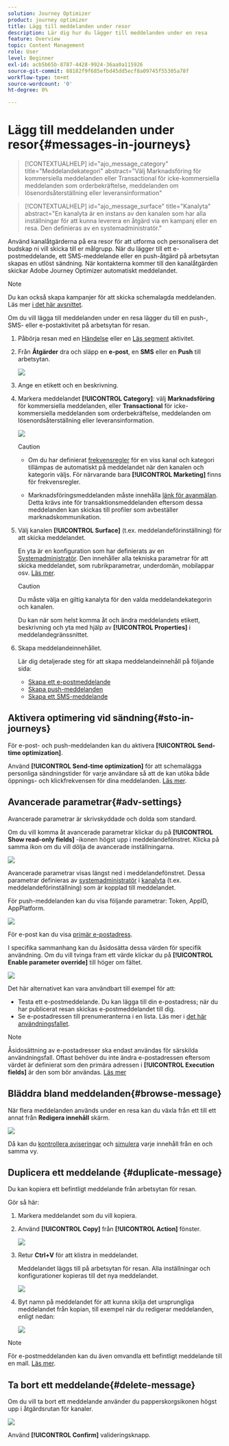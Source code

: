 ```yaml
---
solution: Journey Optimizer
product: journey optimizer
title: Lägg till meddelanden under resor
description: Lär dig hur du lägger till meddelanden under en resa
feature: Overview
topic: Content Management
role: User
level: Beginner
exl-id: acb5b65b-8787-4428-9924-36aa0a115926
source-git-commit: 88182f9f685efbd45dd5ecf8a09745f55305a78f
workflow-type: tm+mt
source-wordcount: '0'
ht-degree: 0%

---
```


# Lägg till meddelanden under resor{#messages-in-journeys}

>[!CONTEXTUALHELP]
>id="ajo_message_category"
>title="Meddelandekategori"
>abstract="Välj Marknadsföring för kommersiella meddelanden eller Transactional för icke-kommersiella meddelanden som orderbekräftelse, meddelanden om lösenordsåterställning eller leveransinformation"

>[!CONTEXTUALHELP]
>id="ajo_message_surface"
>title="Kanalyta"
>abstract="En kanalyta är en instans av den kanalen som har alla inställningar för att kunna leverera en åtgärd via en kampanj eller en resa. Den definieras av en systemadministratör."

Använd kanalåtgärderna på era resor för att utforma och personalisera det budskap ni vill skicka till er målgrupp. När du lägger till ett e-postmeddelande, ett SMS-meddelande eller en push-åtgärd på arbetsytan skapas en utlöst sändning. När kontakterna kommer till den kanalåtgärden skickar Adobe Journey Optimizer automatiskt meddelandet.


>[!NOTE]
>Du kan också skapa kampanjer för att skicka schemalagda meddelanden. Läs mer [i det här avsnittet](../campaigns/get-started-with-campaigns.md).


Om du vill lägga till meddelanden under en resa lägger du till en push-, SMS- eller e-postaktivitet på arbetsytan för resan.

1. Påbörja resan med en [Händelse](../building-journeys/general-events.md) eller en [Läs segment](../building-journeys/read-segment.md) aktivitet.

1. Från **Åtgärder** dra och släpp en **e-post**, en **SMS** eller en **Push** till arbetsytan.

   ![](assets/add-a-message.png)

1. Ange en etikett och en beskrivning.

1. Markera meddelandet **[!UICONTROL Category]**: välj **Marknadsföring** för kommersiella meddelanden, eller **Transactional** för icke-kommersiella meddelanden som orderbekräftelse, meddelanden om lösenordsåterställning eller leveransinformation.

   ![](assets/inline-message-category.png)

   >[!CAUTION]
   >
   >* Om du har definierat [frekvensregler](../configuration/frequency-rules.md) för en viss kanal och kategori tillämpas de automatiskt på meddelandet när den kanalen och kategorin väljs. För närvarande bara **[!UICONTROL Marketing]** finns för frekvensregler.
   >
   >* Marknadsföringsmeddelanden måste innehålla [länk för avanmälan](../privacy/opt-out.md#opt-out-management). Detta krävs inte för transaktionsmeddelanden eftersom dessa meddelanden kan skickas till profiler som avbeställer marknadskommunikation.


1. Välj kanalen **[!UICONTROL Surface]** (t.ex. meddelandeförinställning) för att skicka meddelandet.

   En yta är en konfiguration som har definierats av en [Systemadministratör](../start/path/administrator.md). Den innehåller alla tekniska parametrar för att skicka meddelandet, som rubrikparametrar, underdomän, mobilappar osv. [Läs mer](../configuration/channel-surfaces.md).

   >[!CAUTION]
   >
   >Du måste välja en giltig kanalyta för den valda meddelandekategorin och kanalen.

   Du kan när som helst komma åt och ändra meddelandets etikett, beskrivning och yta med hjälp av **[!UICONTROL Properties]** i meddelandegränssnittet.

1. Skapa meddelandeinnehållet.

   Lär dig detaljerade steg för att skapa meddelandeinnehåll på följande sida:

   * [Skapa ett e-postmeddelande](create-email.md)
   * [Skapa push-meddelanden](create-push.md)
   * [Skapa ett SMS-meddelande](create-sms.md)

## Aktivera optimering vid sändning{#sto-in-journeys}

För e-post- och push-meddelanden kan du aktivera **[!UICONTROL Send-time optimization]**.

Använd **[!UICONTROL Send-time optimization]** för att schemalägga personliga sändningstider för varje användare så att de kan utöka både öppnings- och klickfrekvensen för dina meddelanden. [Läs mer](../messages/send-time-optimization.md).

## Avancerade parametrar{#adv-settings}

Avancerade parametrar är skrivskyddade och dolda som standard.

Om du vill komma åt avancerade parametrar klickar du på **[!UICONTROL Show read-only fields]** -ikonen högst upp i meddelandefönstret. Klicka på samma ikon om du vill dölja de avancerade inställningarna.

![](assets/show-read-only.png)

Avancerade parametrar visas längst ned i meddelandefönstret. Dessa parametrar definieras av [systemadministratör](../start/path/administrator.md) i [kanalyta](../configuration/channel-surfaces.md) (t.ex. meddelandeförinställning) som är kopplad till meddelandet.

För push-meddelanden kan du visa följande parametrar: Token, AppID, AppPlatform.

![](assets/push-adv-parameters.png)

För e-post kan du visa [primär e-postadress](../configuration/primary-email-addresses.md).

I specifika sammanhang kan du åsidosätta dessa värden för specifik användning. Om du vill tvinga fram ett värde klickar du på **[!UICONTROL Enable parameter override]** till höger om fältet.

![](assets/email-adv-parameters.png)

Det här alternativet kan vara användbart till exempel för att:

* Testa ett e-postmeddelande. Du kan lägga till din e-postadress; när du har publicerat resan skickas e-postmeddelandet till dig.
* Se e-postadressen till prenumeranterna i en lista. Läs mer i [det här användningsfallet](../building-journeys/message-to-subscribers-uc.md).

>[!NOTE]
>
>Åsidosättning av e-postadresser ska endast användas för särskilda användningsfall. Oftast behöver du inte ändra e-postadressen eftersom värdet är definierat som den primära adressen i **[!UICONTROL Execution fields]** är den som bör användas. [Läs mer](../configuration/primary-email-addresses.md)

## Bläddra bland meddelanden{#browse-message}

När flera meddelanden används under en resa kan du växla från ett till ett annat från **Redigera innehåll** skärm.

![](assets/inline-messages-multi-content.png)

Då kan du [kontrollera aviseringar](alerts.md) och [simulera](../design/preview.md) varje innehåll från en och samma vy.

## Duplicera ett meddelande {#duplicate-message}

Du kan kopiera ett befintligt meddelande från arbetsytan för resan.

Gör så här:

1. Markera meddelandet som du vill kopiera.

1. Använd **[!UICONTROL Copy]** från **[!UICONTROL Action]** fönster.

   ![](assets/message-duplicate.png)

1. Retur **Ctrl+V** för att klistra in meddelandet.

   Meddelandet läggs till på arbetsytan för resan. Alla inställningar och konfigurationer kopieras till det nya meddelandet.

   ![](assets/message-duplicated.png)

1. Byt namn på meddelandet för att kunna skilja det ursprungliga meddelandet från kopian, till exempel när du redigerar meddelanden, enligt nedan:

   ![](assets/multi-message.png)


>[!NOTE]
>
>För e-postmeddelanden kan du även omvandla ett befintligt meddelande till en mall. [Läs mer](../design/email-templates.md).

## Ta bort ett meddelande{#delete-message}

Om du vill ta bort ett meddelande använder du papperskorgsikonen högst upp i åtgärdsrutan för kanaler.

![](assets/delete-message.png)

Använd **[!UICONTROL Confirm]** valideringsknapp.
